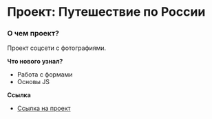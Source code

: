# Проект: Путешествие по России

### О чем проект?
Проект соцсети с фотографиями.

**Что нового узнал?**
* Работа с формами
* Основы JS


**Ссылка**

* [Ссылка на проект](https://dimasurtaev.github.io/mesto-project/)

